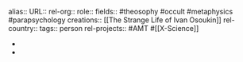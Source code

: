 alias::
URL::
rel-org::
role::
fields:: #theosophy #occult #metaphysics #parapsychology
creations:: [[The Strange Life of Ivan Osoukin]]
rel-country::
tags:: person
rel-projects:: #AMT #[[X-Science]]



-
-
